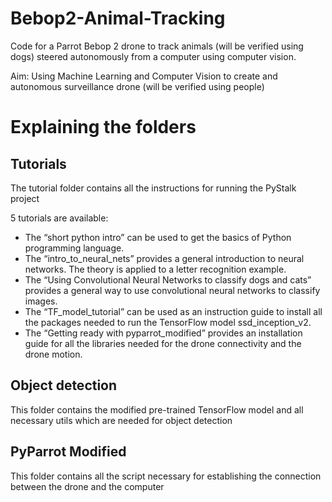 # Bebop2-Animal-Tracking
Code for a Parrot Bebop 2 drone to track animals (will be verified using dogs) steered autonomously from a computer using computer vision.

Aim: Using Machine Learning and Computer Vision to create and autonomous surveillance drone (will be verified using people)

# Explaining the folders

## Tutorials
The tutorial folder contains all the instructions for running the PyStalk project

5 tutorials are available:

- The “short python intro” can be used to get the basics of Python programming language.
- The “intro_to_neural_nets” provides a general introduction to neural networks. The theory is applied to a letter recognition example. 
- The “Using Convolutional Neural Networks to classify dogs and cats” provides a general way to use convolutional neural 	networks to classify images.
- The “TF_model_tutorial” can be used as an instruction guide to install all the packages needed to run the TensorFlow model ssd_inception_v2.
- The “Getting ready with pyparrot_modified” provides an installation guide for all the libraries needed for the drone connectivity and the drone motion. 

## Object detection
This folder contains the modified pre-trained TensorFlow model and all necessary utils which are needed for object detection

## PyParrot Modified
This folder contains all the script necessary for establishing the connection between the drone and the computer
